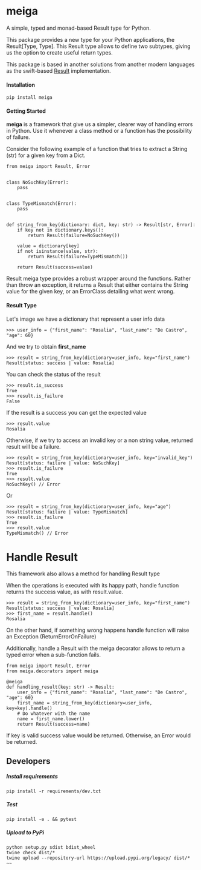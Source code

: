 meiga
=====

A simple, typed and monad-based Result type for Python.

This package provides a new type for your Python applications, the Result[Type, Type].
This Result type allows to define two subtypes, giving us the option to create useful return types.

This package is based in another solutions from another modern languages as the swift-based [Result](https://github.com/antitypical/Result) implementation.

#### Installation 

~~~
pip install meiga
~~~

#### Getting Started

**meiga** is a framework that give us a simpler, clearer way of handling errors in Python. Use it whenever a class method or a function has the possibility of failure. 

Consider the following example of a function that tries to extract a String (str) for a given key from a Dict.

~~~
from meiga import Result, Error


class NoSuchKey(Error):
    pass


class TypeMismatch(Error):
    pass


def string_from_key(dictionary: dict, key: str) -> Result[str, Error]:
    if key not in dictionary.keys():
        return Result(failure=NoSuchKey())

    value = dictionary[key]
    if not isinstance(value, str):
        return Result(failure=TypeMismatch())

    return Result(success=value)
~~~

Result meiga type provides a robust wrapper around the functions.
Rather than throw an exception, it returns a Result that either contains the String value for the given key, or an ErrorClass detailing what went wrong.

#### Result Type

Let's image we have a dictionary that represent a user info data

~~~
>>> user_info = {"first_name": "Rosalia", "last_name": "De Castro", "age": 60}
~~~

And we try to obtain **first_name** 

~~~
>>> result = string_from_key(dictionary=user_info, key="first_name")
Result[status: success | value: Rosalia]
~~~

You can check the status of the result

~~~
>>> result.is_success
True
>>> result.is_failure
False
~~~

If the result is a success you can get the expected value

~~~
>>> result.value
Rosalia 
~~~

Otherwise, if we try to access an invalid key or a non string value, returned result will be a failure.

~~~
>>> result = string_from_key(dictionary=user_info, key="invalid_key")
Result[status: failure | value: NoSuchKey]
>>> result.is_failure
True
>>> result.value
NoSuchKey() // Error 
~~~

Or

~~~
>>> result = string_from_key(dictionary=user_info, key="age")
Result[status: failure | value: TypeMismatch]
>>> result.is_failure
True
>>> result.value
TypeMismatch() // Error 
~~~

# Handle Result

This framework also allows a method for handling Result type

When the operations is executed with its happy path, handle function returns the success value, as with result.value.

~~~
>>> result = string_from_key(dictionary=user_info, key="first_name")
Result[status: success | value: Rosalia]
>>> first_name = result.handle()
Rosalia
~~~

On the other hand, if something wrong happens handle function will raise an Exception (ReturnErrorOnFailure)

Additionally, handle a Result with the meiga decorator allows to return a typed error when a sub-function fails.

~~~
from meiga import Result, Error
from meiga.decorators import meiga

@meiga
def handling_result(key: str) -> Result:
    user_info = {"first_name": "Rosalia", "last_name": "De Castro", "age": 60}
    first_name = string_from_key(dictionary=user_info, key=key).handle() 
    # Do whatever with the name
    name = first_name.lower()
    return Result(success=name)
~~~

If key is valid success value would be returned. Otherwise, an Error would be returned.


## Developers

##### Install requirements

~~~
pip install -r requirements/dev.txt
~~~

##### Test

~~~
pip install -e . && pytest
~~~

##### Upload to PyPi 

~~~
python setup.py sdist bdist_wheel
twine check dist/*
twine upload --repository-url https://upload.pypi.org/legacy/ dist/*
~~